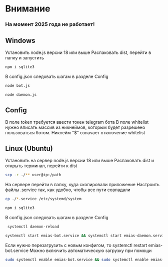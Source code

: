 # Внимание
### На момент 2025 года не работает!
## Windows
Установить node.js версии 18 или выше
Распаковать dist, перейти в папку и запустить
```bash
npm i sqlite3
```
В config.json следовать шагам в разделе Config
```bash
node bot.js
```
```bash
node daemon.js
```

## Config
В поле token требуется ввести токен telegram бота
В поле whitelist нужно вписать массив из никнеймов, которым будет разрешено пользоваться ботом. Никнейм "$" означает отключение whitelist

## Linux (Ubuntu)
Установить на сервер node.js версии 18 или выше
Распаковать dist и открыть терминал, перейти к dist
```bash
scp -r ./** user@ip:/path
```
На сервере перейти в папку, куда скопировали приложение
Настроить файлы .service так, как удобно, чтобы все пути совпадали
 ```bash
 cp ./*.service /etc/systemd/system
 ```
 ```bash
 npm i sqlite3
 ```
 В config.json следовать шагам в разделе Config
```bash
 systemctl daemon-reload
```
```bash
systemctl start emias-bot.service && systemctl start emias-daemon.service
```

Если нужно перезагрузить с новым конфигом, то systemctl restart emias-bot.service
Можно включить автоматическую загрузку при помощи 
```bash
sudo systemctl enable emias-bot.service && sudo systemctl enable emias-daemon.service
``` 
